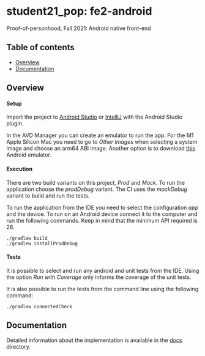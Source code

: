 # student21_pop: fe2-android
Proof-of-personhood, Fall 2021: Android native front-end

## Table of contents
* [Overview](#overview)
* [Documentation](#documentation)

## Overview

#### Setup

Import the project to [Android Studio](https://developer.android.com/studio) or [IntelliJ](https://www.jetbrains.com/idea/) with the Android Studio plugin.

In the AVD Manager you can create an emulator to run the app. For the M1 Apple Silicon Mac you need to go to *Other Images* when selecting a system image and choose an arm64 ABI image. Another option is to download [this](https://github.com/google/android-emulator-m1-preview) Android emulator.

#### Execution

There are two build variants on this project, *Prod* and *Mock*. To run the application choose the *prodDebug* variant. The CI uses the *mockDebug* variant to build and run the tests.

To run the application from the IDE you need to select the configuration *app* and the device. To run on an Android device connect it to the computer and run the following commands. Keep in mind that the minimum API required is 26.

```
./gradlew build
./gradlew installProdDebug
```

#### Tests

It is possible to select and run any android and unit tests from the IDE. Using the option *Run with Coverage* only informs the coverage of the unit tests. 

It is also possible to run the tests from the command line using the following command:

```
./gradlew connectedCheck
```

## Documentation

Detailed information about the implementation is available in the [docs](docs/README.md) directory.